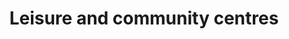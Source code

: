 ---
schema: default
title: Leisure and community centres
organization: Aberdeenshire Council
notes: >-
    
resources:
  - name: Leisure and community centres KMZ
  - url: >-
      https://online.aberdeenshire.gov.uk/apps/OpenData/kml/community_centres.kmz
  - format: KMZ
license: Open Government Licence 3.0 (United Kingdom)
category:


  - Lesiure centres
  -  community centresmaintainer: Aberdeenshire Council
maintainer_email: someone@example.com
---